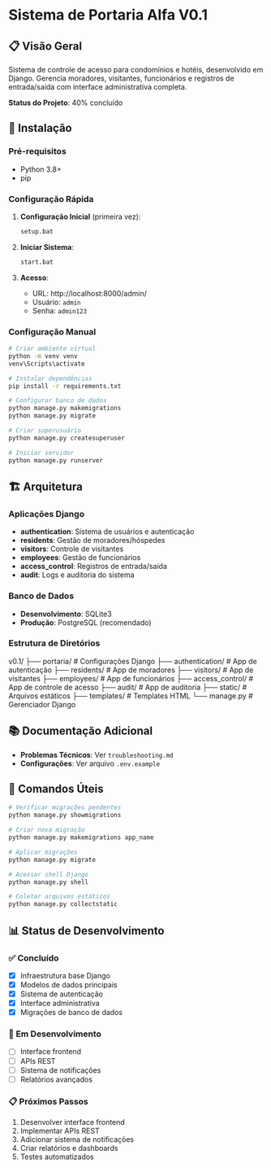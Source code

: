 # Sistema de Portaria Alfa V0.1

## 📋 Visão Geral

Sistema de controle de acesso para condomínios e hotéis, desenvolvido em Django. Gerencia moradores, visitantes, funcionários e registros de entrada/saída com interface administrativa completa.

**Status do Projeto**: 40% concluído

## 🚀 Instalação

### Pré-requisitos
- Python 3.8+
- pip

### Configuração Rápida

1. **Configuração Inicial** (primeira vez):
   ```bash
   setup.bat
   ```

2. **Iniciar Sistema**:
   ```bash
   start.bat
   ```

3. **Acesso**:
   - URL: http://localhost:8000/admin/
   - Usuário: `admin`
   - Senha: `admin123`

### Configuração Manual

```bash
# Criar ambiente virtual
python -m venv venv
venv\Scripts\activate

# Instalar dependências
pip install -r requirements.txt

# Configurar banco de dados
python manage.py makemigrations
python manage.py migrate

# Criar superusuário
python manage.py createsuperuser

# Iniciar servidor
python manage.py runserver
```

## 🏗️ Arquitetura

### Aplicações Django

- **authentication**: Sistema de usuários e autenticação
- **residents**: Gestão de moradores/hóspedes
- **visitors**: Controle de visitantes
- **employees**: Gestão de funcionários
- **access_control**: Registros de entrada/saída
- **audit**: Logs e auditoria do sistema

### Banco de Dados
- **Desenvolvimento**: SQLite3
- **Produção**: PostgreSQL (recomendado)

### Estrutura de Diretórios

v0.1/
├── portaria/           # Configurações Django
├── authentication/     # App de autenticação
├── residents/          # App de moradores
├── visitors/           # App de visitantes
├── employees/          # App de funcionários
├── access_control/     # App de controle de acesso
├── audit/              # App de auditoria
├── static/             # Arquivos estáticos
├── templates/          # Templates HTML
└── manage.py           # Gerenciador Django


## 📚 Documentação Adicional

- **Problemas Técnicos**: Ver `troubleshooting.md`
- **Configurações**: Ver arquivo `.env.example`

## 🔧 Comandos Úteis

```bash
# Verificar migrações pendentes
python manage.py showmigrations

# Criar nova migração
python manage.py makemigrations app_name

# Aplicar migrações
python manage.py migrate

# Acessar shell Django
python manage.py shell

# Coletar arquivos estáticos
python manage.py collectstatic
```

## 📊 Status de Desenvolvimento

### ✅ Concluído
- [x] Infraestrutura base Django
- [x] Modelos de dados principais
- [x] Sistema de autenticação
- [x] Interface administrativa
- [x] Migrações de banco de dados

### 🔄 Em Desenvolvimento
- [ ] Interface frontend
- [ ] APIs REST
- [ ] Sistema de notificações
- [ ] Relatórios avançados

### 📋 Próximos Passos
1. Desenvolver interface frontend
2. Implementar APIs REST
3. Adicionar sistema de notificações
4. Criar relatórios e dashboards
5. Testes automatizados